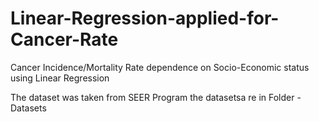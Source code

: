 # Linear-Regression-applied-for-Cancer-Rate
Cancer Incidence/Mortality Rate dependence on Socio-Economic status using Linear Regression 

The dataset was taken from SEER Program the datasetsa re in Folder - Datasets
